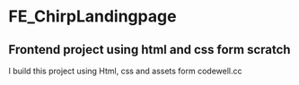 # FE_ChirpLandingpage
## Frontend project using html and css form scratch
I build this project using Html, css and assets form codewell.cc 
